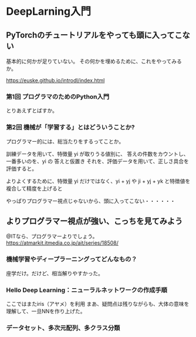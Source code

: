 # DeepLarning入門
## PyTorchのチュートリアルをやっても頭に入ってこない
  基本的に何かが足りていない。
  その何かを埋めるために、これをやってみるか。
  
  https://euske.github.io/introdl/index.html
  
### 第1回 プログラマのためのPython入門
  とりあえずとばすか。

### 第2回 機械が「学習する」とはどういうことか?
  プログラマー的には、総当たりをするってことか。
  
  訓練データを用いて、特徴量 yi が取りうる値別に、 答えの件数をカウントし、一番多いのを、yi の 答えと仮置き
  それを、評価データを用いて、正しさ具合を評価すると。

  よりよくするために、特徴量 yi だけではなく、yi + yj や ji + yj + yk と特徴値を複合して精度を上げると

  やっぱりプログラマー視点じゃないから、頭に入ってこない・・・・・・

## よりプログラマー視点が強い、こっちを見てみよう
  @ITなら、プログラマーよりでしょう。
  https://atmarkit.itmedia.co.jp/ait/series/18508/


### 機械学習やディープラーニングってどんなもの？
  座学だけ。だけど、相当解りやすかった。

### Hello Deep Learning：ニューラルネットワークの作成手順
  ここではまたiris（アヤメ）を利用
  まあ、疑問点は残りながらも、大体の意味を理解して、一旦NNを作り上げた。

### データセット、多次元配列、多クラス分類